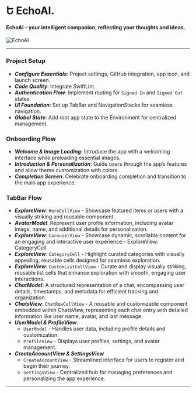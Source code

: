 Ե EchoAI.
=====

#### EchoAI – your intelligent companion, reflecting your thoughts and ideas. 

![EchoAI](https://github.com/user-attachments/assets/8b2c99e2-7440-4565-b780-b1206da7ba3b) 

-----

### Project Setup

- ***Configure Essentials***: Project settings, GitHub integration, app icon, and launch screen.
- ***Code Quality***: Integrate SwiftLint.
- ***Authentication Flow***: Implement routing for `Signed In` and `Signed Out` states.
- ***UI Foundation***: Set up TabBar and NavigationStacks for seamless navigation.
- ***Global State***: Add root app state to the Environment for centralized management. 

### Onboarding Flow

- ***Welcome & Image Loading***: Introduce the app with a welcoming interface while preloading essential images.
- ***Introduction & Personalization***: Guide users through the app’s features and allow theme customization with colors.
- ***Completion Screen***: Celebrate onboarding completion and transition to the main app experience.

### TabBar Flow

- ***ExploreView***: `HeroCellView` - Showcase featured items or users with a visually striking and reusable component.
- ***AvatarModel***: Represent user profile information, including avatar image, name, and additional details for personalization.
- ***ExploreView***: `CarouselView` - Showcase dynamic, scrollable content for an engaging and interactive user experience.- ExploreView: CategoryCell.
- ***ExploreView***: `CategoryCell` - Highlight curated categories with visually appealing, reusable cells designed for seamless exploration.
- ***ExploreView***: `CustomListCellView` - Curate and display visually striking, reusable list cells that enhance exploration with smooth, engaging user interactions.
- ***ChatModel***: A structured representation of a chat, encompassing user details, timestamps, and metadata for efficient tracking and organization.
- ***ChatsView***: `ChatRowCellView` - A reusable and customizable component embedded within ChatsView, representing each chat entry with detailed information like user name, avatar, and last message. 
- ***UserModel & ProfileView***:
     - `UserModel` - Handles user data, including profile details and customization.
     - `ProfileView` - Displays user profiles, settings, and avatar management.
- ***CreateAccountView & SettingsView***
     - `CreateAccountView` - Streamlined interface for users to register and begin their journey.
     - `SettingsView` - Centralized hub for managing preferences and personalizing the app experience.
  
----- 
